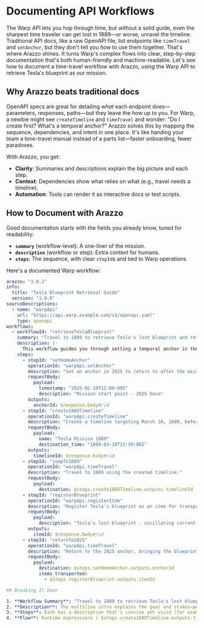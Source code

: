 # Documenting API Workflows

The Warp API lets you hop through time, but without a solid guide, even the sharpest time traveler can get lost in 1889—or worse, unravel the timeline. Traditional API docs, like a raw OpenAPI file, list endpoints like `timeTravel` and `setAnchor`, but they don't tell you *how* to use them together. That's where Arazzo shines. It turns Warp's complex flows into clear, step-by-step documentation that's both human-friendly and machine-readable. Let's see how to document a time-travel workflow with Arazzo, using the Warp API to retrieve Tesla's blueprint as our mission.

## Why Arazzo beats traditional docs

OpenAPI specs are great for detailing *what* each endpoint does—parameters, responses, paths—but they leave the *how* up to you. For Warp, a newbie might see `createTimeline` and `timeTravel` and wonder: "Do I create first? What's a temporal anchor?" Arazzo solves this by mapping the sequence, dependencies, and intent in one place. It's like handing your team a time-travel manual instead of a parts list—faster onboarding, fewer paradoxes.

With Arazzo, you get:
- **Clarity**: Summaries and descriptions explain the big picture and each step.
- **Context**: Dependencies show what relies on what (e.g., travel needs a timeline).
- **Automation**: Tools can render it as interactive docs or test scripts.

## How to Document with Arazzo

Good documentation starts with the fields you already know, tuned for readability:
- **`summary`** (workflow-level): A one-liner of the mission.
- **`description`** (workflow or step): Extra context for humans.
- **`steps`**: The sequence, with clear `stepId`s and tied to Warp operations.

Here's a documented Warp workflow:

```yaml
arazzo: "1.0.1"
info:
  title: "Tesla Blueprint Retrieval Guide"
  version: "1.0.0"
sourceDescriptions:
  - name: "warpApi"
    url: "https://api.warp.example.com/v1/openapi.yaml"
    type: openapi
workflows:
  - workflowId: "retrieveTeslaBlueprint"
    summary: "Travel to 1889 to retrieve Tesla's lost blueprint and return safely"
    description: |-
      This workflow guides you through setting a temporal anchor in the present, creating a timeline to March 10, 1889, traveling back to retrieve Nikola Tesla's lost blueprint, and returning home. Follow these steps to avoid paradoxes and cosmic vaporization.
    steps:
      - stepId: "setHomeAnchor"
        operationId: "warpApi.setAnchor"
        description: "Set an anchor in 2025 to return to after the mission."
        requestBody:
          payload:
            timestamp: "2025-02-19T12:00:00Z"
            description: "Mission start point - 2025 base"
        outputs:
          anchorId: $response.body#/id
      - stepId: "create1889Timeline"
        operationId: "warpApi.createTimeline"
        description: "Create a timeline targeting March 10, 1889, before the fire destroys Tesla's lab."
        requestBody:
          payload:
            name: "Tesla Mission 1889"
            destination_time: "1889-03-10T23:50:00Z"
        outputs:
          timelineId: $response.body#/id
      - stepId: "jumpTo1889"
        operationId: "warpApi.timeTravel"
        description: "Travel to 1889 using the created timeline."
        requestBody:
          payload:
            destination: $steps.create1889Timeline.outputs.timelineId
      - stepId: "registerBlueprint"
        operationId: "warpApi.registerItem"
        description: "Register Tesla's blueprint as an item for transport back to 2025."
        requestBody:
          payload:
            description: "Tesla's lost blueprint - oscillating current design"
        outputs:
          itemId: $response.body#/id
      - stepId: "returnTo2025"
        operationId: "warpApi.timeTravel"
        description: "Return to the 2025 anchor, bringing the blueprint."
        requestBody:
          payload:
            destination: $steps.setHomeAnchor.outputs.anchorId
            items_transported:
              - $steps.registerBlueprint.outputs.itemId

## Breaking It Down

1. **Workflow Summary**: "Travel to 1889 to retrieve Tesla's lost blueprint and return safely" sets the mission.
2. **Description**: The multiline intro explains the goal and stakes—perfect for onboarding.
3. **Steps**: Each has a description that's concise yet vivid (for example, "before the fire destroys Tesla's lab" adds urgency).
4. **Flow**: Runtime expressions (`$steps.create1889Timeline.outputs.timelineId`) show the data handoff between steps.
